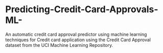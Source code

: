 # Predicting-Credit-Card-Approvals-ML-
An automatic credit card approval predictor using machine learning techniques for Credit card application using the Credit Card Approval dataset from the UCI Machine Learning Repository.
